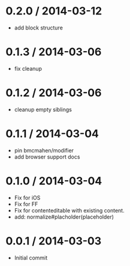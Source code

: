 
0.2.0 / 2014-03-12
==================

 * add block structure

0.1.3 / 2014-03-06
==================

 * fix cleanup

0.1.2 / 2014-03-06
==================

 * cleanup empty siblings

0.1.1 / 2014-03-04
==================

 * pin bmcmahen/modifier
 * add browser support docs

0.1.0 / 2014-03-04
==================

 * Fix for iOS
 * Fix for FF
 * Fix for contenteditable with existing content.
 * add: normalize#placholder(placeholder)

0.0.1 / 2014-03-03
==================

 * Initial commit
